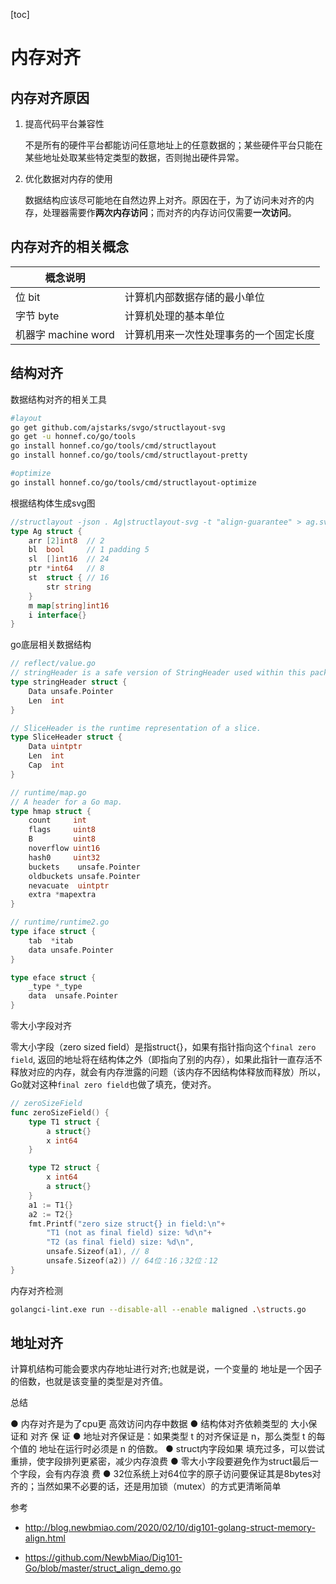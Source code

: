 

[toc]



# 内存对齐

## 内存对齐原因

1. 提高代码平台兼容性

   不是所有的硬件平台都能访问任意地址上的任意数据的；某些硬件平台只能在某些地址处取某些特定类型的数据，否则抛出硬件异常。

2. 优化数据对内存的使用

   数据结构应该尽可能地在自然边界上对齐。原因在于，为了访问未对齐的内存，处理器需要作**两次内存访问**；而对齐的内存访问仅需要**一次访问**。

   



## 内存对齐的相关概念

| 概念说明            |                                        |
| ------------------- | -------------------------------------- |
| 位 bit              | 计算机内部数据存储的最小单位           |
| 字节 byte           | 计算机处理的基本单位                   |
| 机器字 machine word | 计算机用来一次性处理事务的一个固定长度 |



## 结构对齐

数据结构对齐的相关工具

```bash
#layout
go get github.com/ajstarks/svgo/structlayout-svg
go get -u honnef.co/go/tools
go install honnef.co/go/tools/cmd/structlayout
go install honnef.co/go/tools/cmd/structlayout-pretty

#optimize
go install honnef.co/go/tools/cmd/structlayout-optimize
```



根据结构体生成svg图

```go
//structlayout -json . Ag|structlayout-svg -t "align-guarantee" > ag.svg
type Ag struct {
	arr [2]int8  // 2
	bl  bool     // 1 padding 5
	sl  []int16  // 24
	ptr *int64   // 8
	st  struct { // 16
		str string
	}
	m map[string]int16
	i interface{}
}
```



go底层相关数据结构

```go
// reflect/value.go
// stringHeader is a safe version of StringHeader used within this package.
type stringHeader struct {
	Data unsafe.Pointer
	Len  int
}

// SliceHeader is the runtime representation of a slice.
type SliceHeader struct {
	Data uintptr
	Len  int
	Cap  int
}

// runtime/map.go
// A header for a Go map.
type hmap struct {
	count     int
	flags     uint8
	B         uint8
	noverflow uint16
	hash0     uint32
	buckets    unsafe.Pointer
	oldbuckets unsafe.Pointer 
	nevacuate  uintptr
	extra *mapextra
}

// runtime/runtime2.go
type iface struct {
	tab  *itab
	data unsafe.Pointer
}

type eface struct {
	_type *_type
	data  unsafe.Pointer
}
```



零大小字段对齐

零大小字段（zero sized field）是指struct{}，如果有指针指向这个`final zero field`, 返回的地址将在结构体之外（即指向了别的内存），如果此指针一直存活不释放对应的内存，就会有内存泄露的问题（该内存不因结构体释放而释放）所以，Go就对这种`final zero field`也做了填充，使对齐。

```go
// zeroSizeField
func zeroSizeField() {
	type T1 struct {
		a struct{}
		x int64
	}

	type T2 struct {
		x int64
		a struct{}
	}
	a1 := T1{}
	a2 := T2{}
	fmt.Printf("zero size struct{} in field:\n"+
		"T1 (not as final field) size: %d\n"+
		"T2 (as final field) size: %d\n",
		unsafe.Sizeof(a1), // 8
		unsafe.Sizeof(a2)) // 64位：16；32位：12
}
```







内存对齐检测

```bash
golangci-lint.exe run --disable-all --enable maligned .\structs.go
```



## 地址对齐

计算机结构可能会要求内存地址进行对齐;也就是说，一个变量的 地址是一个因子的倍数，也就是该变量的类型是对齐值。




总结

● 内存对齐是为了cpu更 高效访问内存中数据
● 结构体对齐依赖类型的 大小保 证和 对齐 保 证
● 地址对齐保证是：如果类型 t 的对齐保证是 n，那么类型 t 的每个值的 地址在运行时必须是 n 的倍数。
● struct内字段如果 填充过多，可以尝试 重排，使字段排列更紧密，减少内存浪费
● 零大小字段要避免作为struct最后一个字段，会有内存浪 费
● 32位系统上对64位字的原子访问要保证其是8bytes对齐的；当然如果不必要的话，还是用加锁（mutex）的方式更清晰简单





参考

* http://blog.newbmiao.com/2020/02/10/dig101-golang-struct-memory-align.html

* https://github.com/NewbMiao/Dig101-Go/blob/master/struct_align_demo.go